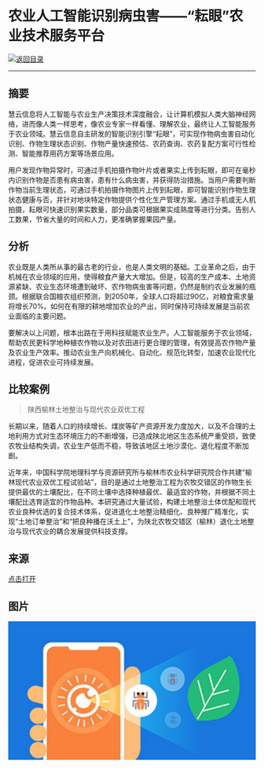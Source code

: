 # 农业人工智能识别病虫害——“耘眼”农业技术服务平台

[![返回目录](http://img.shields.io/badge/点击-返回目录-875A7B.svg?style=flat&colorA=8F8F8F)](/)

----------

## 摘要

慧云信息将人工智能与农业生产决策技术深度融合，让计算机模拟人类大脑神经网络，进而像人类一样思考，像农业专家一样看懂、理解农业，最终让人工智能服务于农业领域。慧云信息自主研发的智能识别引擎“耘眼”，可实现作物病虫害自动化识别、作物生理状态识别、作物产量快速预估、农药查询、农药复配方案可行性检测、智能推荐用药方案等场景应用。

用户发现作物异常时，可通过手机拍摄作物叶片或者果实上传到耘眼，即可在毫秒内识别作物是否患有病虫害，患有什么病虫害，并获得防治措施。当用户需要判断作物当前生理状态，可通过手机拍摄作物图片上传到耘眼，即可智能识别作物生理状态健康与否，并针对地块特定作物提供个性化生产管理方案。通过手机或无人机拍摄，耘眼可快速识别果实数量，部分品类可根据果实成熟度等进行分类。告别人工数果，节省大量的时间和人力，更准确掌握果园产量。

## 分析

农业既是人类所从事的最古老的行业，也是人类文明的基础。工业革命之后，由于机械在农业领域的应用，使得粮食产量大大增加。但是，较高的生产成本、土地资源紧缺、农业生态环境遭到破坏、农作物病虫害等问题，仍然是制约农业发展的瓶颈。根据联合国粮农组织预测，到2050年，全球人口将超过90亿，对粮食需求量将增长70%。如何在有限的耕地增加农业的产出，同时保持可持续发展是当前农业面临的主要问题。

要解决以上问题，根本出路在于用科技赋能农业生产。人工智能服务于农业领域，帮助农民更科学地种植农作物以及对农田进行更合理的管理，有效提高农作物产量及农业生产效率。推动农业生产向机械化、自动化、规范化转型，加速农业现代化进程，促进农业可持续发展。


## 比较案例

> 陕西榆林土地整治与现代农业双优工程

长期以来，随着人口的持续增长、煤炭等矿产资源开发力度加大，以及不合理的土地利用方式对生态环境压力的不断增强，已造成陕北地区生态系统严重受损，致使农牧业结构失调，农业生产低而不稳，导致该地区土地沙漠化、退化程度不断加剧。

近年来，中国科学院地理科学与资源研究所与榆林市农业科学研究院合作共建“榆林现代农业双优工程试验站”，目的是通过土地整治工程为农牧交错区的作物生长提供最优的土壤配比，在不同土壤中选择种植最优、最适宜的作物，并根据不同土壤配比选育适宜的作物品种。本研究通过大量试验，构建土地整治土体优配和现代农业良种优选的复合技术体系，促进退化土地整治精细化、良种推广精准化，实现“土地订单整治”和“把良种播在沃土上”，为陕北农牧交错区（榆林）退化土地整治与现代农业的耦合发展提供科技支撑。



## 来源

<a href="http://www.tcloudit.com/Html/yunyan.html/?nyrgzn&b_scene_zt=1&bd_vid=9374839161252447281" target="_blank">点击打开</a>

## 图片

![图片](1.1.jpg)


